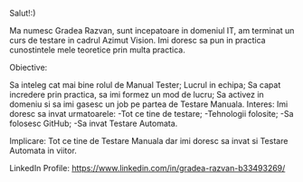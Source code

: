 Salut!:)

Ma numesc Gradea Razvan, sunt incepatoare in domeniul IT, am terminat un curs de testare in cadrul Azimut Vision. Imi doresc sa pun in practica cunostintele mele teoretice prin multa practica.

Obiective:

Sa inteleg cat mai bine rolul de Manual Tester;
Lucrul in echipa;
Sa capat incredere prin practica, sa imi formez un mod de lucru;
Sa activez in domeniu si sa imi gasesc un job pe partea de Testare Manuala.
Interes: Imi doresc sa invat urmatoarele: -Tot ce tine de testare; -Tehnologii folosite; -Sa folosesc GitHub; -Sa invat Testare Automata.

Implicare: Tot ce tine de Testare Manuala dar imi doresc sa invat si Testare Automata in viitor.

LinkedIn Profile: https://www.linkedin.com/in/gradea-razvan-b33493269/

